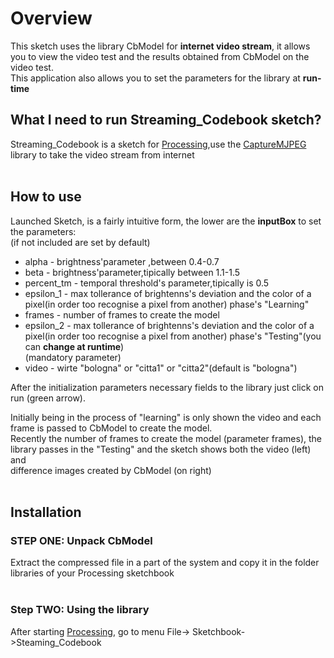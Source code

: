 # Overview #
This sketch uses the library CbModel for **internet video stream**, it allows you to view the video test and the results obtained from CbModel on the video test.<br>This application also allows you to set the parameters for the library at <b>run-time</b>

<h2>What I need to run Streaming_Codebook sketch?</h2>
Streaming_Codebook  is a sketch  for <a href='http://processing.org/'>Processing</a>,use the <a href='http://bitbucket.org/nolith/capturemjpeg/wiki/Home'>CaptureMJPEG</a> library to  take the video stream from internet<br>
<br>
<h2>How to use</h2>
Launched Sketch, is a fairly intuitive form, the lower are the <b>inputBox</b> to set the parameters:<br>
(if not included are set by default)<br>
<ul><li>alpha - brightness'parameter ,between 0.4-0.7<br>
</li><li>beta - brightness'parameter,tipically between 1.1-1.5<br>
</li><li>percent_tm - temporal threshold's parameter,tipically is 0.5<br>
</li><li>epsilon_1 - max tollerance of brightenns's deviation and the color of a pixel(in    order too recognise a pixel from another) phase's "Learning"<br>
</li><li>frames - number of frames to create the model<br>
</li><li>epsilon_2 - max tollerance of brightenns's deviation and the color of a pixel(in order too recognise a pixel from another) phase's "Testing"(you can <b>change at runtime</b>)<br>
(mandatory parameter)<br>
</li><li>video - wirte "bologna"  or "citta1" or "citta2"(default is "bologna")</li></ul>

After the initialization parameters necessary fields to the library just click on run (green arrow).<br>

Initially being in the process of "learning" is only shown the video and each frame is passed to CbModel to create the model.<br>
Recently the number of frames to create the model (parameter frames), the library passes in the "Testing" and the sketch shows both the video (left) and <br>difference images created by CbModel (on right)<br>
<br>
<h2>Installation</h2>
<h3>STEP ONE: Unpack CbModel</h3>
Extract the compressed file in a part of the system and copy it in the folder libraries of your Processing sketchbook<br>
<br>
<h3>Step TWO: Using the library</h3>
After starting <a href='http://processing.org/'>Processing</a>, go to menu File-> Sketchbook->Steaming_Codebook